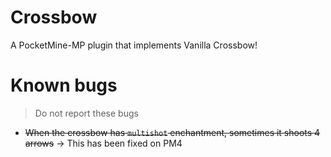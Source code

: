 # Crossbow
A PocketMine-MP plugin that implements Vanilla Crossbow!

# Known bugs
> Do not report these bugs

* ~~When the crossbow has `multishot` enchantment, sometimes it shoots 4 arrows~~ -> This has been fixed on PM4